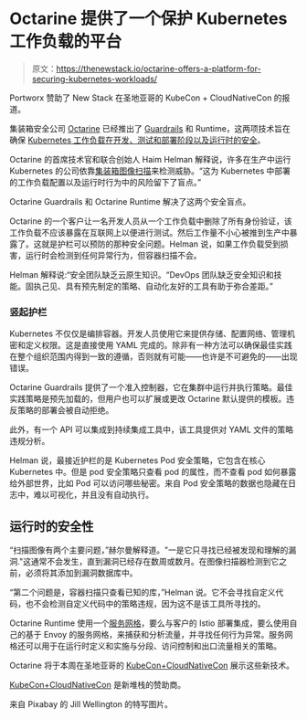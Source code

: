 # Octarine 提供了一个保护 Kubernetes 工作负载的平台

> 原文：<https://thenewstack.io/octarine-offers-a-platform-for-securing-kubernetes-workloads/>

Portworx 赞助了 New Stack 在圣地亚哥的 KubeCon + CloudNativeCon 的报道。

集装箱安全公司 [Octarine](https://www.octarinesec.com) 已经推出了 [Guardrails](https://www.octarinesec.com/streamline-kubernetes-app-security-with-octarineguardrail/) 和 Runtime，这两项技术旨在确保 [Kubernetes 工作负载在开发、测试和部署阶段以及运行时的安全](https://thenewstack.io/primer-what-is-container-security/)。

Octarine 的首席技术官和联合创始人 Haim Helman 解释说，许多在生产中运行 Kubernetes 的公司依靠[集装箱图像扫描](/how-to-scan-docker-images-for-vulnerabilities-with-harbor/)来检测威胁。“这为 Kubernetes 中部署的工作负载配置以及运行时行为中的风险留下了盲点。”

Octarine Guardrails 和 Octarine Runtime 解决了这两个安全盲点。

Octarine 的一个客户让一名开发人员从一个工作负载中删除了所有身份验证，该工作负载不应该暴露在互联网上以便进行测试。然后工作量不小心被推到生产中暴露了。这就是护栏可以预防的那种安全问题。Helman 说，如果工作负载受到损害，运行时会检测到任何异常行为，但容器扫描不会。

Helman 解释说:“安全团队缺乏云原生知识。“DevOps 团队缺乏安全知识和技能。固执己见、具有预先制定的策略、自动化友好的工具有助于弥合差距。”

### 竖起护栏

Kubernetes 不仅仅是编排容器。开发人员使用它来提供存储、配置网络、管理机密和定义权限。这是直接使用 YAML 完成的。除非有一种方法可以确保最佳实践在整个组织范围内得到一致的遵循，否则就有可能——也许是不可避免的——出现错误。

Octarine Guardrails 提供了一个准入控制器，它在集群中运行并执行策略。最佳实践策略是预先加载的，但用户也可以扩展或更改 Octarine 默认提供的模板。违反策略的部署会被自动拒绝。

此外，有一个 API 可以集成到持续集成工具中，该工具提供对 YAML 文件的策略违规分析。

Helman 说，最接近护栏的是 Kubernetes Pod 安全策略，它包含在核心 Kubernetes 中。但是 pod 安全策略只查看 pod 的属性，而不查看 pod 如何暴露给外部世界，比如 Pod 可以访问哪些秘密。来自 Pod 安全策略的数据也隐藏在日志中，难以可视化，并且没有自动执行。

## 运行时的安全性

“扫描图像有两个主要问题，”赫尔曼解释道。"一是它只寻找已经被发现和理解的漏洞."这通常不会发生，直到漏洞已经存在数周或数月。在图像扫描器检测到它之前，必须将其添加到漏洞数据库中。

“第二个问题是，容器扫描只查看已知的库，”Helman 说。它不会寻找自定义代码，也不会检测自定义代码中的策略违规，因为这不是该工具所寻找的。

Octarine Runtime 使用一个[服务网格](https://thenewstack.io/how-zero-trust-service-meshes-and-role-based-access-control-can-prevent-a-cloud-based-security-mess/)，要么与客户的 Istio 部署集成，要么使用自己的基于 Envoy 的服务网格，来捕获和分析流量，并寻找任何行为异常。服务网格还可以用于在运行时定义和实施与分段、访问控制和出口流量相关的策略。

Octarine 将于本周在圣地亚哥的 [KubeCon+CloudNativeCon](https://events19.linuxfoundation.org/events/kubecon-cloudnativecon-north-america-2019/) 展示这些新技术。

[KubeCon+CloudNativeCon](https://events19.linuxfoundation.org/events/kubecon-cloudnativecon-north-america-2019/) 是新堆栈的赞助商。

来自 Pixabay 的 Jill Wellington 的特写图片。

<svg xmlns:xlink="http://www.w3.org/1999/xlink" viewBox="0 0 68 31" version="1.1"><title>Group</title> <desc>Created with Sketch.</desc></svg>